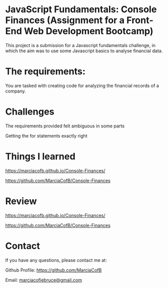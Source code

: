 # JavaScript Fundamentals: Console Finances (Assignment for a Front-End Web Development Bootcamp)

This project is a submission for a Javascript fundamentals challenge, in which the aim was to use some Javascript basics to analyse financial data. 



# The requirements:

You are tasked with creating code for analyzing the financial records of a company. 



# Challenges
The requirements provided felt ambiguous in some parts

Getting the for statements exactly right



# Things I learned
https://marciacofb.github.io/Console-Finances/

https://github.com/MarciaCofB/Console-Finances



# Review
https://marciacofb.github.io/Console-Finances/

https://github.com/MarciaCofB/Console-Finances



# Contact
If you have any questions, please contact me at:

Github Profile: https://github.com/MarciaCofB

Email: marciacofiebruce@gmail.com
